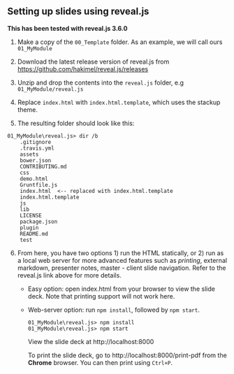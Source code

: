 ## Setting up slides using reveal.js

**This has been tested with reveal.js 3.6.0**

1. Make a copy of the `00_Template` folder. As an example, we will call ours `01_MyModule`

2. Download the latest release version of reveal.js from https://github.com/hakimel/reveal.js/releases

3. Unzip and drop the contents into the `reveal.js` folder, e.g `01_MyModule/reveal.js`

4. Replace `index.html` with `index.html.template`, which uses the stackup theme.

5. The resulting folder should look like this:

```
01_MyModule\reveal.js> dir /b
    .gitignore
    .travis.yml
    assets
    bower.json
    CONTRIBUTING.md
    css
    demo.html
    Gruntfile.js
    index.html  <-- replaced with index.html.template
    index.html.template
    js
    lib
    LICENSE
    package.json
    plugin
    README.md
    test
```

6. From here, you have two options 1) run the HTML statically, or 2) run as a local web server for more advanced features such as *printing*, external markdown, presenter notes, master - client slide navigation. Refer to the reveal.js link above for more details.

   * Easy option: open index.html from your browser to view the slide deck. Note that printing support will not work here.

   * Web-server option: run `npm install`, followed by `npm start`.

        ```
        01_MyModule\reveal.js> npm install
        01_MyModule\reveal.js> npm start
        ```
        View the slide deck at http://localhost:8000

        To print the slide deck, go to http://localhost:8000/print-pdf from the **Chrome** browser. You can then print using `Ctrl+P`.